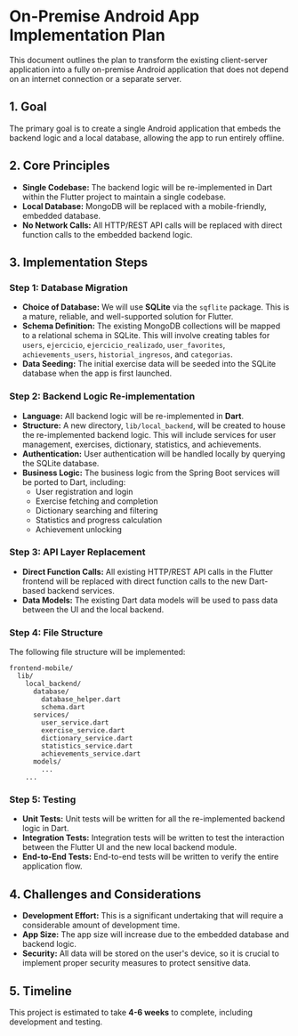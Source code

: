 # On-Premise Android App Implementation Plan

This document outlines the plan to transform the existing client-server application into a fully on-premise Android application that does not depend on an internet connection or a separate server.

## 1. Goal

The primary goal is to create a single Android application that embeds the backend logic and a local database, allowing the app to run entirely offline.

## 2. Core Principles

- **Single Codebase:** The backend logic will be re-implemented in Dart within the Flutter project to maintain a single codebase.
- **Local Database:** MongoDB will be replaced with a mobile-friendly, embedded database.
- **No Network Calls:** All HTTP/REST API calls will be replaced with direct function calls to the embedded backend logic.

## 3. Implementation Steps

### Step 1: Database Migration

- **Choice of Database:** We will use **SQLite** via the `sqflite` package. This is a mature, reliable, and well-supported solution for Flutter.
- **Schema Definition:** The existing MongoDB collections will be mapped to a relational schema in SQLite. This will involve creating tables for `users`, `ejercicio`, `ejercicio_realizado`, `user_favorites`, `achievements_users`, `historial_ingresos`, and `categorias`.
- **Data Seeding:** The initial exercise data will be seeded into the SQLite database when the app is first launched.

### Step 2: Backend Logic Re-implementation

- **Language:** All backend logic will be re-implemented in **Dart**.
- **Structure:** A new directory, `lib/local_backend`, will be created to house the re-implemented backend logic. This will include services for user management, exercises, dictionary, statistics, and achievements.
- **Authentication:** User authentication will be handled locally by querying the SQLite database.
- **Business Logic:** The business logic from the Spring Boot services will be ported to Dart, including:
    - User registration and login
    - Exercise fetching and completion
    - Dictionary searching and filtering
    - Statistics and progress calculation
    - Achievement unlocking

### Step 3: API Layer Replacement

- **Direct Function Calls:** All existing HTTP/REST API calls in the Flutter frontend will be replaced with direct function calls to the new Dart-based backend services.
- **Data Models:** The existing Dart data models will be used to pass data between the UI and the local backend.

### Step 4: File Structure

The following file structure will be implemented:

```
frontend-mobile/
  lib/
    local_backend/
      database/
        database_helper.dart
        schema.dart
      services/
        user_service.dart
        exercise_service.dart
        dictionary_service.dart
        statistics_service.dart
        achievements_service.dart
      models/
        ...
    ...
```

### Step 5: Testing

- **Unit Tests:** Unit tests will be written for all the re-implemented backend logic in Dart.
- **Integration Tests:** Integration tests will be written to test the interaction between the Flutter UI and the new local backend module.
- **End-to-End Tests:** End-to-end tests will be written to verify the entire application flow.

## 4. Challenges and Considerations

- **Development Effort:** This is a significant undertaking that will require a considerable amount of development time.
- **App Size:** The app size will increase due to the embedded database and backend logic.
- **Security:** All data will be stored on the user's device, so it is crucial to implement proper security measures to protect sensitive data.

## 5. Timeline

This project is estimated to take **4-6 weeks** to complete, including development and testing.
